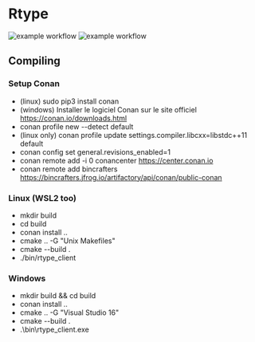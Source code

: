 # Rtype

![example workflow](https://github.com/EpitechPromo2024/B-CPP-501-RUN-5-1-rtype-julien.pause/actions/workflows/build.yml/badge.svg)
![example workflow](https://github.com/EpitechPromo2024/B-CPP-501-RUN-5-1-rtype-julien.pause/actions/workflows/tests.yml/badge.svg)

## Compiling
### Setup Conan
- (linux) sudo pip3 install conan
- (windows) Installer le logiciel Conan sur le site officiel https://conan.io/downloads.html
- conan profile new --detect default
- (linux only) conan profile update settings.compiler.libcxx=libstdc++11 default
- conan config set general.revisions_enabled=1
- conan remote add -i 0 conancenter https://center.conan.io
- conan remote add bincrafters https://bincrafters.jfrog.io/artifactory/api/conan/public-conan

### Linux (WSL2 too)

- mkdir build
- cd build
- conan install ..
- cmake .. -G "Unix Makefiles"
- cmake --build .
- ./bin/rtype_client

### Windows

- mkdir build && cd build
- conan install ..
- cmake .. -G "Visual Studio 16"
- cmake --build .
- .\bin\rtype_client.exe
